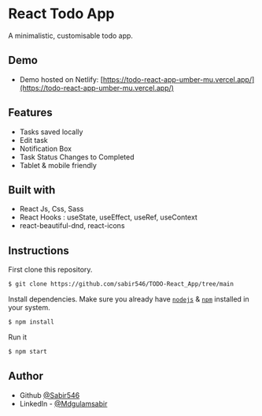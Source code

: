 
# React Todo App

A minimalistic, customisable todo app.

## Demo

- Demo hosted on Netlify: [https://todo-react-app-umber-mu.vercel.app/](https://todo-react-app-umber-mu.vercel.app/)

## Features

- Tasks saved locally
- Edit task
- Notification Box
- Task Status Changes to Completed
- Tablet & mobile friendly

## Built with

- React Js, Css, Sass
- React Hooks : useState, useEffect, useRef, useContext
- react-beautiful-dnd, react-icons





## Instructions

First clone this repository.
```bash
$ git clone https://github.com/sabir546/TODO-React_App/tree/main
```

Install dependencies. Make sure you already have [`nodejs`](https://nodejs.org/en/) & [`npm`](https://www.npmjs.com/) installed in your system.
```bash
$ npm install 
```

Run it
```bash
$ npm start 
```

## Author
- Github [@Sabir546](https://github.com/sabir546)
- LinkedIn - [@Mdgulamsabir](https://www.linkedin.com/in/md-gulam-sabir-85766524b?utm_source=share&utm_campaign=share_via&utm_content=profile&utm_medium=android_app)
